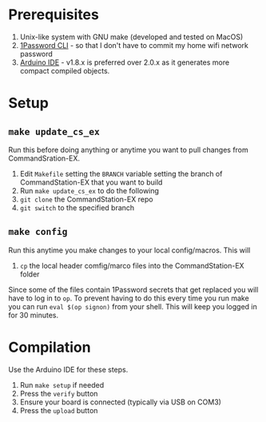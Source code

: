 # Prerequisites

1. Unix-like system with GNU make (developed and tested on MacOS)
1. [1Password
   CLI](https://developer.1password.com/docs/cli/get-started#install) - so that
   I don't have to commit my home wifi network password
1. [Arduino IDE](https://www.arduino.cc/en/software) - v1.8.x is preferred over
   2.0.x as it generates more compact compiled objects.

# Setup

## `make update_cs_ex`

Run this before doing anything or anytime you want to pull changes from
CommandSration-EX. 

1. Edit `Makefile` setting the `BRANCH` variable setting the branch of
   CommandStation-EX that you want to build
1. Run `make update_cs_ex` to do the following
1. `git clone` the CommandStation-EX repo
1. `git switch` to the specified branch

## `make config`

Run this anytime you make changes to your local config/macros. This will

1. `cp` the local header comfig/marco files into the CommandStation-EX folder

Since some of the files contain 1Password secrets that get replaced you will
have to log in to `op`.  To prevent having to do this every time you run make
you can run `eval $(op signon)` from your shell. This will keep you logged in
for 30 minutes. 

# Compilation

Use the Arduino IDE for these steps.

1. Run `make setup` if needed
1. Press the `verify` button
1. Ensure your board is connected (typically via USB on COM3)
1. Press the `upload` button

